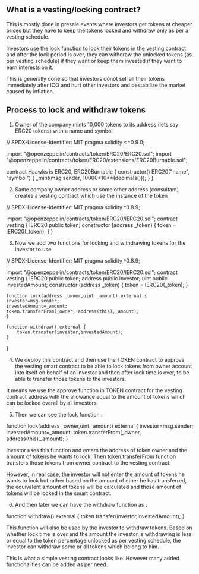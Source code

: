 ## What is a vesting/locking contract?

This is mostly done in presale events where investors get tokens at cheaper prices but they have to keep the tokens locked and withdraw only as per a vesting schedule. 

Investors use the lock function to lock their tokens in the vesting contract and after the lock period is over, they can withdraw the unlocked tokens (as per vesting schedule) if they want or keep them invested if they want to earn interests on it.

This is generally done so that investors donot sell all their tokens immediately after ICO and hurt other investors and destabilize the market caused by inflation.


## Process to lock and withdraw tokens 

1. Owner of the company mints 10,000 tokens to its address (lets say ERC20 tokens) with a name and symbol  

// SPDX-License-Identifier: MIT
pragma solidity <=0.9.0;

import "@openzeppelin/contracts/token/ERC20/ERC20.sol";
import "@openzeppelin/contracts/token/ERC20/extensions/ERC20Burnable.sol";

contract Haawks is ERC20, ERC20Burnable {
    constructor() ERC20("name", "symbol") {
        _mint(msg.sender, 10000*10**(decimals()));
    }
}


2. Same company owner address or some other address (consultant) creates a vesting contract which use the instance of the token 

// SPDX-License-Identifier: MIT
pragma solidity ^0.8.9;

import "@openzeppelin/contracts/token/ERC20/IERC20.sol";
contract vesting {
    IERC20 public token;
    constructor (address _token) {
        token = IERC20(_token);
    }
}  


3. Now we add two functions for locking and withdrawing tokens for the investor to use

// SPDX-License-Identifier: MIT
pragma solidity ^0.8.9;

import "@openzeppelin/contracts/token/ERC20/IERC20.sol";
contract vesting {
    IERC20 public token;
    address public investor;
    uint public investedAmount;
    constructor (address _token) {
        token = IERC20(_token);
    }

    function lock(address _owner,uint _amount) external {
    investor=msg.sender;
    investedAmount=_amount;
    token.transferFrom(_owner, address(this),_amount);
    }

    function withdraw() external {
        token.transfer(investor,investedAmount);
    }
}   


4. We deploy this contract and then use the TOKEN contract to approve the vesting smart contract to be able to lock tokens from owner account into itself on behalf of an investor and then after lock time is over, to be able to transfer those tokens to the investors.

It means we use the approve function in TOKEN contract for the vesting contract address with the allowance equal to the amount of tokens which can be locked overall by all investors 


5. Then we can see the lock function : 

function lock(address _owner,uint _amount) external {
    investor=msg.sender;
    investedAmount=_amount;
    token.transferFrom(_owner, address(this),_amount);
}

Investor uses this function and enters the address of token owner and the amount of tokens he wants to lock. Then token.transferFrom function transfers those tokens from owner contract to the vesting contract. 

However, in real case, the investor will not enter the amount of tokens he wants to lock but rather based on the amount of ether he has transferred, the equivalent amount of tokens will be calculated and those amount of tokens will be locked in the smart contract.


6. And then later we can have the withdraw function as : 

function withdraw() external {
        token.transfer(investor,investedAmount);
}

This function will also be used by the investor to withdraw tokens. Based on whether lock time is over and the amount the investor is withdrawing is less or equal to the token percentage unlocked as per vesting schedule, the investor can withdraw some or all tokens which belong to him. 

This is what a simple vesting contract looks like. However many added functionalities can be added as per need.